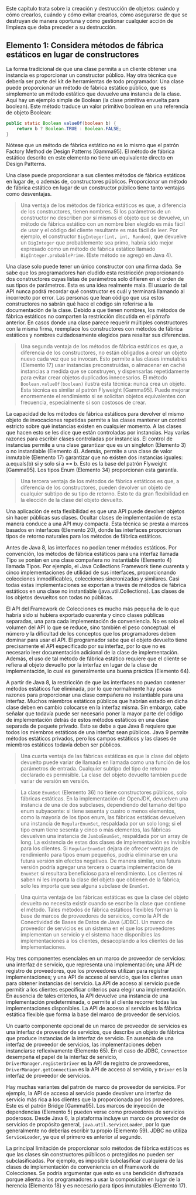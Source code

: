 Este capítulo trata sobre la creación y destrucción de objetos: cuándo y cómo crearlos,
cuándo y cómo evitar crearlos, cómo asegurarse de que se destruyan de manera oportuna
y cómo gestionar cualquier acción de limpieza que deba preceder a su destrucción.

## Elemento 1: Considera métodos de fábrica estáticos en lugar de constructores

La forma tradicional de que una clase permita a un cliente obtener una instancia es
proporcionar un constructor público. Hay otra técnica que debería ser parte del
kit de herramientas de todo programador. Una clase puede proporcionar un método
de fábrica estático público, que es simplemente un método estático que devuelve una
instancia de la clase. Aquí hay un ejemplo simple de Boolean (la clase primitiva
envuelta para boolean). Este método traduce un valor primitivo boolean en una
referencia de objeto Boolean:

```java
public static Boolean valueOf(boolean b) {
    return b ? Boolean.TRUE : Boolean.FALSE;
}
```
Nótese que un método de fábrica estático no es lo mismo que el patrón Factory Method
de Design Patterns [Gamma95]. El método de fábrica estático descrito en este
elemento no tiene un equivalente directo en Design Patterns.

Una clase puede proporcionar a sus clientes métodos de fábrica estáticos en lugar de,
o además de, constructores públicos. Proporcionar un método de fábrica estático en lugar
de un constructor público tiene tanto ventajas como desventajas.

>Una ventaja de los métodos de fábrica estáticos es que, a diferencia de los constructores,
tienen nombres. Si los parámetros de un constructor no describen por sí mismos el objeto
que se devuelve, un método de fábrica estático con un nombre bien elegido es más fácil
de usar y el código del cliente resultante es más fácil de leer. Por ejemplo, el
constructor `BigInteger(int, int, Random)`, que devuelve un `BigInteger` que
probablemente sea primo, habría sido mejor expresado como un método de fábrica estático
llamado `BigInteger.probablePrime`. (Este método se agregó en Java 4).

Una clase solo puede tener un único constructor con una firma dada. Se sabe que los
programadores han eludido esta restricción proporcionando dos constructores cuyas listas
de parámetros solo difieren en el orden de sus tipos de parámetros. Esta es una idea
realmente mala. El usuario de tal API nunca podrá recordar qué constructor es cuál y
terminará llamando al incorrecto por error. Las personas que lean código que usa estos
constructores no sabrán qué hace el código sin referirse a la documentación de la clase.
Debido a que tienen nombres, los métodos de fábrica estáticos no comparten la restricción
discutida en el párrafo anterior. En casos donde una clase parece requerir múltiples
constructores con la misma firma, reemplace los constructores con métodos de fábrica
estáticos y nombres cuidadosamente elegidos para resaltar sus diferencias.

>Una segunda ventaja de los métodos de fábrica estáticos es que, a diferencia de los
constructores, no están obligados a crear un objeto nuevo cada vez que se invocan. Esto
permite a las clases inmutables (Elemento 17) usar instancias preconstruidas, o almacenar
en caché instancias a medida que se construyen, y dispensarlas repetidamente para evitar
crear objetos duplicados innecesarios. El método `Boolean.valueOf(boolean)` ilustra
esta técnica: nunca crea un objeto. Esta técnica es similar al patrón Flyweight [Gamma95].
Puede mejorar enormemente el rendimiento si se solicitan objetos equivalentes con frecuencia,
especialmente si son costosos de crear.

La capacidad de los métodos de fábrica estáticos para devolver el mismo objeto de
invocaciones repetidas permite a las clases mantener un control estricto sobre qué instancias
existen en cualquier momento. A las clases que hacen esto se les dice que están controladas
por instancias. Hay varias razones para escribir clases controladas por instancias. El control
de instancias permite a una clase garantizar que es un singleton (Elemento 3) o no
instantiable (Elemento 4). Además, permite a una clase de valor inmutable (Elemento 17)
garantizar que no existen dos instancias iguales: a.equals(b) si y solo si a == b. Esto
es la base del patrón Flyweight [Gamma95]. Los tipos Enum (Elemento 34) proporcionan
esta garantía.

>Una tercera ventaja de los métodos de fábrica estáticos es que, a diferencia de los
constructores, pueden devolver un objeto de cualquier subtipo de su tipo de retorno. Esto
te da gran flexibilidad en la elección de la clase del objeto devuelto.

Una aplicación de esta flexibilidad es que una API puede devolver objetos sin hacer públicas
sus clases. Ocultar clases de implementación de esta manera conduce a una API muy compacta.
Esta técnica se presta a marcos basados en interfaces (Elemento 20), donde las interfaces
proporcionan tipos de retorno naturales para los métodos de fábrica estáticos.

Antes de Java 8, las interfaces no podían tener métodos estáticos. Por convención, los
métodos de fábrica estáticos para una interfaz llamada Tipo se ponían en una clase
compañera no instantiable (Elemento 4) llamada Tipos. Por ejemplo, el Java Collections
Framework tiene cuarenta y cinco implementaciones de utilidad de sus interfaces,
proporcionando colecciones inmodificables, colecciones sincronizadas y similares.
Casi todas estas implementaciones se exportan a través de métodos de fábrica estáticos
en una clase no instantiable (java.util.Collections). Las clases de los objetos devueltos
son todas no públicas.

El API del Framework de Colecciones es mucho más pequeña de lo que habría sido si
hubiera exportado cuarenta y cinco clases públicas separadas, una para cada implementación
de conveniencia. No es solo el volumen del API lo que se reduce, sino también el peso
conceptual: el número y la dificultad de los conceptos que los programadores deben dominar
para usar el API. El programador sabe que el objeto devuelto tiene precisamente el API
especificado por su interfaz, por lo que no es necesario leer documentación adicional de
la clase de implementación. Además, el uso de tal método de fábrica estático requiere que
el cliente se refiera al objeto devuelto por la interfaz en lugar de la clase de implementación,
lo cual es generalmente una buena práctica (Elemento 64).

A partir de Java 8, la restricción de que las interfaces no puedan contener métodos estáticos fue
eliminada, por lo que normalmente hay pocas razones para proporcionar una clase compañera no
instantiable para una interfaz. Muchos miembros estáticos públicos que habrían estado en
dicha clase deben en cambio colocarse en la interfaz misma. Sin embargo, cabe señalar que
todavía puede ser necesario poner la mayor parte del código de implementación detrás de estos
métodos estáticos en una clase separada de paquete privado. Esto se debe a que Java 8
requiere que todos los miembros estáticos de una interfaz sean públicos. Java 9 permite
métodos estáticos privados, pero los campos estáticos y las clases de miembros estáticos
todavía deben ser públicos.

>Una cuarta ventaja de las fábricas estáticas es que la clase del objeto devuelto puede variar
de llamada en llamada como una función de los parámetros de entrada. Cualquier subtipo del
tipo de retorno declarado es permisible. La clase del objeto devuelto también puede variar de
versión en versión.

>La clase `EnumSet` (Elemento 36) no tiene constructores públicos, solo fábricas estáticas.
En la implementación de OpenJDK, devuelven una instancia de una de dos subclases,
dependiendo del tamaño del tipo enum subyacente: si tiene sesenta y cuatro o menos
elementos, como la mayoría de los tipos enum, las fábricas estáticas devuelven una instancia
de `RegularEnumSet`, respaldada por un solo long; si el tipo enum tiene sesenta y cinco o
más elementos, las fábricas devuelven una instancia de `JumboEnumSet`, respaldada por un
array de long. La existencia de estas dos clases de implementación es invisible para los
clientes. Si `RegularEnumSet` dejara de ofrecer ventajas de rendimiento para tipos enum
pequeños, podría eliminarse en una futura versión sin efectos negativos. De manera similar,
una futura versión podría agregar una tercera o cuarta implementación de `EnumSet` si
resultara beneficioso para el rendimiento. Los clientes ni saben ni les importa la clase del
objeto que obtienen de la fábrica; solo les importa que sea alguna subclase de `EnumSet`.

>Una quinta ventaja de las fábricas estáticas es que la clase del objeto devuelto no necesita
existir cuando se escribe la clase que contiene el método. Tales métodos de fábrica estáticos
flexibles forman la base de marcos de proveedores de servicios, como la API de Conectividad
de Bases de Datos de Java (JDBC). Un marco de proveedor de servicios es un sistema en el
que los proveedores implementan un servicio y el sistema hace disponibles las
implementaciones a los clientes, desacoplando a los clientes de las implementaciones.

Hay tres componentes esenciales en un marco de proveedor de servicios: una interfaz de
servicio, que representa una implementación; una API de registro de proveedores, que los
proveedores utilizan para registrar implementaciones; y una API de acceso al servicio, que los
clientes usan para obtener instancias del servicio. La API de acceso al servicio puede permitir
a los clientes especificar criterios para elegir una implementación. En ausencia de tales
criterios, la API devuelve una instancia de una implementación predeterminada, o permite al
cliente recorrer todas las implementaciones disponibles. La API de acceso al servicio es la
fábrica estática flexible que forma la base del marco de proveedor de servicios.

Un cuarto componente opcional de un marco de proveedor de servicios es una interfaz de
proveedor de servicios, que describe un objeto de fábrica que produce instancias de la interfaz
de servicio. En ausencia de una interfaz de proveedor de servicios, las implementaciones deben
instanciarse reflexivamente (Elemento 65). En el caso de JDBC, `Connection` desempeña el
papel de la interfaz de servicio, `DriverManager.registerDriver` es la API de registro de
proveedores, `DriverManager.getConnection` es la API de acceso al servicio, y `Driver` es
la interfaz de proveedor de servicios.

Hay muchas variantes del patrón de marco de proveedor de servicios. Por ejemplo, la API de
acceso al servicio puede devolver una interfaz de servicio más rica a los clientes que la
proporcionada por los proveedores. Este es el patrón Bridge [Gamma95]. Los marcos de
inyección de dependencias (Elemento 5) pueden verse como proveedores de servicios
poderosos. Desde Java 6, la plataforma incluye un marco de proveedor de servicios de propósito
general, `java.util.ServiceLoader`, por lo que generalmente no deberías escribir tu propio
(Elemento 59). JDBC no utiliza `ServiceLoader`, ya que el primero es anterior al segundo.

La principal limitación de proporcionar solo métodos de fábrica estáticos es que las clases sin
constructores públicos o protegidos no pueden ser subclasificadas. Por ejemplo, es imposible
subclasificar cualquiera de las clases de implementación de conveniencia en el Framework de
Colecciones. Se podría argumentar que esto es una bendición disfrazada porque alienta a los
programadores a usar la composición en lugar de la herencia (Elemento 18) y es necesario
para tipos inmutables (Elemento 17).

